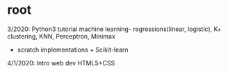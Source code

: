 # root
3/2020: Python3 tutorial
machine learning- regressions(linear, logistic), K+ clustering, KNN, Perceptron, Minimax
- scratch implementations + Scikit-learn 

4/1/2020: Intro web dev HTML5+CSS
